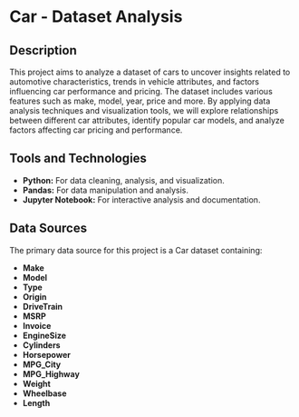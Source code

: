 <h1>Car - Dataset Analysis</h1>


<h2>Description</h2>
This project aims to analyze a dataset of cars to uncover insights related to automotive characteristics, trends in vehicle attributes, and factors influencing car performance and pricing. The dataset includes various features such as make, model, year, price and more. By applying data analysis techniques and visualization tools, we will explore relationships between different car attributes, identify popular car models, and analyze factors affecting car pricing and performance.
<br />


<h2>Tools and Technologies</h2>
<ul>
    <li><b>Python:</b> For data cleaning, analysis, and visualization.</li>
    <li><b>Pandas:</b> For data manipulation and analysis.</li>
    <li><b>Jupyter Notebook:</b> For interactive analysis and documentation.</li>
</ul>

<h2>Data Sources</h2>
<p>The primary data source for this project is a Car dataset containing:</p>
<ul>
    <li><b>Make</b></li>
    <li><b>Model</b></li>
    <li><b>Type</b></li>
    <li><b>Origin</b></li>
    <li><b>DriveTrain</b></li>
    <li><b>MSRP</b></li>
    <li><b>Invoice</b></li>
    <li><b>EngineSize</b></li>
    <li><b>Cylinders</b></li>
    <li><b>Horsepower</b></li>
    <li><b>MPG_City</b></li>
    <li><b>MPG_Highway</b></li>
    <li><b>Weight</b></li>
    <li><b>Wheelbase</b></li>
    <li><b>Length</b></li>

</ul>
														
